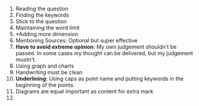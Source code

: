 1. Reading the question
2. Finding the keywords
3. Stick to the question
4. Maintaining the word limit
5. *Adding more dimension
6. Mentioning Sources: Optional but super effective
7. **Have to avoid extreme opinion:** My own judgement shouldn't be passed. In some cases my thought can be delivered, but my judgement mustn't.
8. Using graph and charts
9. Handwriting must be clean
10. **Underlining:** Using caps as point name and putting keywords in the beginning of the points.
11. Diagrams are equal important as content for extra mark
12. 